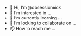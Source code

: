 - 👋 Hi, I’m @obsessionnick
- 👀 I’m interested in ...
- 🌱 I’m currently learning ...
- 💞️ I’m looking to collaborate on ...
- 📫 How to reach me ...

<!---
obsessionnick/obsessionnick is a ✨ special ✨ repository because its `README.md` (this file) appears on your GitHub profile.
You can click the Preview link to take a look at your changes.
--->
